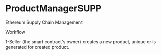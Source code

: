 # ProductManagerSUPP
Ethereum Supply Chain Management

Workflow

1-Seller (the smart contract's owner) creates a new product, unique qr is generated for created product.
